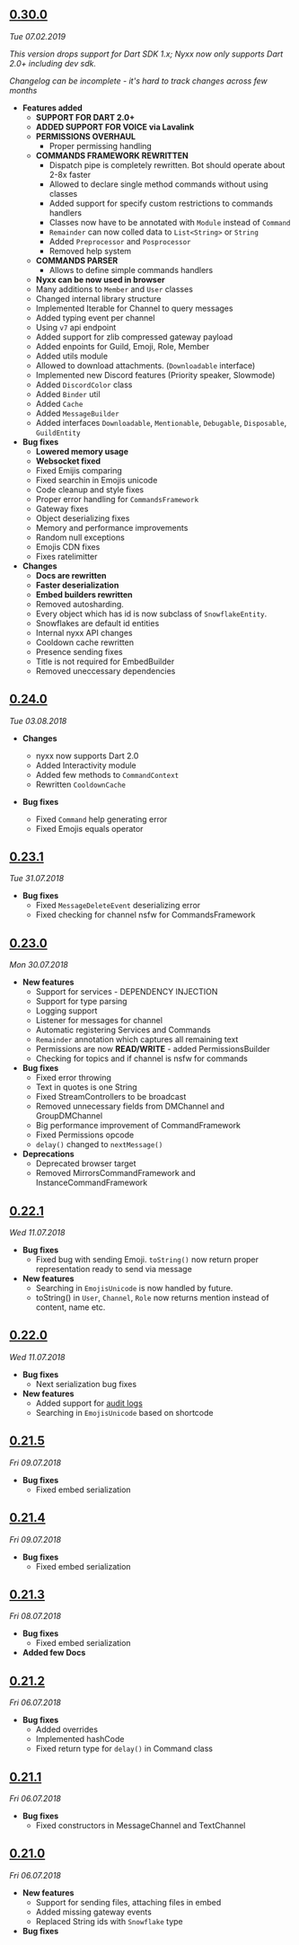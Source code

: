 ## [0.30.0](https://github.com/l7ssha/nyxx/compare/0.24.0...0.30.0)
_Tue 07.02.2019_

*This version drops support for Dart SDK 1.x; Nyxx now only supports Dart 2.0+ including dev sdk.*

*Changelog can be incomplete - it's hard to track changes across few months*

- **Features added**
  * **SUPPORT FOR DART 2.0+**
  * **ADDED SUPPORT FOR VOICE via Lavalink**
  * **PERMISSIONS OVERHAUL**
    - Proper permissing handling
  * **COMMANDS FRAMEWORK REWRITTEN**
    - Dispatch pipe is completely rewritten. Bot should operate about 2-8x faster
    - Allowed to declare single method commands without using classes
    - Added support for specify custom restrictions to commands handlers
    - Classes now have to be annotated with `Module` instead of `Command`
    - `Remainder` can now colled data to `List<String>` or `String`
    - Added `Preprocessor` and `Posprocessor`
    - Removed help system
  * **COMMANDS PARSER**
    - Allows to define simple commands handlers
  * **Nyxx can be now used in browser**
  * Many additions to `Member` and `User` classes
  * Changed internal library structure
  * Implemented Iterable for Channel to query messages
  * Added typing event per channel
  * Using `v7` api endpoint
  * Added support for zlib compressed gateway payload
  * Added enpoints for Guild, Emoji, Role, Member
  * Added utils module
  * Allowed to download attachments. (`Downloadable` interface)
  * Implemented new Discord features (Priority speaker, Slowmode)
  * Added `DiscordColor` class
  * Added `Binder` util
  * Added `Cache`
  * Added `MessageBuilder`
  * Added interfaces `Downloadable`, `Mentionable`, `Debugable`, `Disposable`, `GuildEntity`
- **Bug fixes**
  * **Lowered memory usage**
  * **Websocket fixed**
  * Fixed Emijis comparing
  * Fixed searchin in Emojis unicode
  * Code cleanup and style fixes
  * Proper error handling for `CommandsFramework`
  * Gateway fixes
  * Object deserializing fixes
  * Memory and performance improvements
  * Random null exceptions
  * Emojis CDN fixes
  * Fixes ratelimitter
- **Changes**
  * **Docs are rewritten**
  * **Faster deserialization**
  * **Embed builders rewritten**
  * Removed autosharding.
  * Every object which has id is now subclass of `SnowflakeEntity`.
  * Snowflakes are default id entities
  * Internal nyxx API changes
  * Cooldown cache rewritten
  * Presence sending fixes
  * Title is not required for EmbedBuilder
  * Removed uneccessary dependencies

## [0.24.0](https://github.com/l7ssha/nyxx/compare/0.23.1...0.24.0)
_Tue 03.08.2018_

- **Changes**
  * nyxx now supports Dart 2.0
  * Added Interactivity module
  * Added few methods to `CommandContext`
  * Rewritten `CooldownCache`

- **Bug fixes**
  * Fixed `Command` help generating error
  * Fixed Emojis equals operator

## [0.23.1](https://github.com/l7ssha/nyxx/compare/0.23.0...0.23.1)
_Tue 31.07.2018_

- **Bug fixes**
  * Fixed `MessageDeleteEvent` deserializing error
  * Fixed checking for channel nsfw for CommandsFramework

## [0.23.0](https://github.com/l7ssha/nyxx/compare/0.22.1...0.23.0)
_Mon 30.07.2018_

- **New features**
  * Support for services - DEPENDENCY INJECTION
  * Support for type parsing
  * Logging support
  * Listener for messages for channel
  * Automatic registering Services and Commands
  * `Remainder` annotation which captures all remaining text
  * Permissions are now **READ/WRITE** - added PermissionsBuilder
  * Checking for topics and if channel is nsfw for commands
- **Bug fixes**
  * Fixed error throwing
  * Text in quotes is one String
  * Fixed StreamControllers to be broadcast
  * Removed unnecessary fields from DMChannel and GroupDMChannel
  * Big performance improvement of CommandFramework
  * Fixed Permissions opcode
  * `delay()` changed to `nextMessage()`
- **Deprecations**
  * Deprecated browser target  
  * Removed MirrorsCommandFramework and InstanceCommandFramework

## [0.22.1](https://github.com/l7ssha/nyxx/compare/0.22.0...0.22.1)
_Wed 11.07.2018_

- **Bug fixes**
  * Fixed bug with sending Emoji. `toString()` now return proper representation ready to send via message
- **New features**
  * Searching in `EmojisUnicode` is now handled by future.
  * toString() in `User`, `Channel`, `Role` now returns mention instead of content, name etc.

## [0.22.0](https://github.com/l7ssha/nyxx/compare/0.21.5...0.22.0)
_Wed 11.07.2018_

- **Bug fixes**
  * Next serialization bug fixes
- **New features**
  * Added support for [audit logs](https://discordapp.com/developers/docs/resources/audit-log)
  * Searching in `EmojisUnicode` based on shortcode
  
## [0.21.5](https://github.com/l7ssha/nyxx/compare/0.21.4...0.21.5)
_Fri 09.07.2018_

- **Bug fixes**
  * Fixed embed serialization
  
## [0.21.4](https://github.com/l7ssha/nyxx/compare/0.21.3...0.21.4)
_Fri 09.07.2018_

- **Bug fixes**
  * Fixed embed serialization
  
  
## [0.21.3](https://github.com/l7ssha/nyxx/compare/0.21.2...0.21.3)
_Fri 08.07.2018_

- **Bug fixes**
  * Fixed embed serialization
- **Added few Docs**


## [0.21.2](https://github.com/l7ssha/nyxx/compare/0.21.1...0.21.2)
_Fri 06.07.2018_

- **Bug fixes**
  * Added overrides
  * Implemented hashCode
  * Fixed return type for `delay()` in Command class


## [0.21.1](https://github.com/l7ssha/nyxx/compare/0.21.0...0.21.1)
_Fri 06.07.2018_

- **Bug fixes**
  * Fixed constructors in MessageChannel and TextChannel


## [0.21.0](https://github.com/l7ssha/nyxx/compare/0.20.0...0.21.0)
_Fri 06.07.2018_

- **New features**
  * Support for sending files, attaching files in embed
  * Added missing gateway events
  * Replaced String ids with `Snowflake` type
- **Bug fixes**

